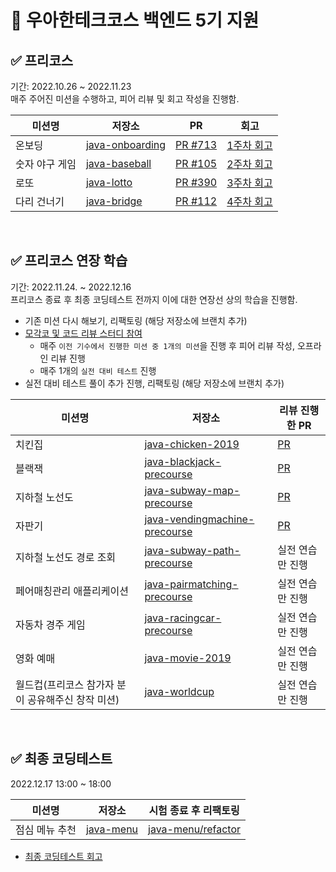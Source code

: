 # 🚀 우아한테크코스 백엔드 5기 지원 



## ✅ 프리코스
기간: 2022.10.26 ~ 2022.11.23  
매주 주어진 미션을 수행하고, 피어 리뷰 및 회고 작성을 진행함.  

| 미션명  | 저장소 | PR | 회고 |  
| ----- | ----- | -- | ---- |
| 온보딩 | [java-onboarding](https://github.com/yoondgu/java-onboarding/tree/yoondgu) | [PR #713](https://github.com/woowacourse-precourse/java-onboarding/pull/713) | [1주차 회고](https://velog.io/@yoondgu/%EC%9A%B0%EC%95%84%ED%95%9C%ED%85%8C%ED%81%AC%EC%BD%94%EC%8A%A4-5%EA%B8%B0-%ED%94%84%EB%A6%AC%EC%BD%94%EC%8A%A4-1%EC%A3%BC%EC%B0%A8-%ED%9A%8C%EA%B3%A0) |
| 숫자 야구 게임 | [java-baseball](https://github.com/yoondgu/java-baseball/tree/yoondgu) | [PR #105](https://github.com/woowacourse-precourse/java-baseball/pull/105) | [2주차 회고](https://velog.io/@yoondgu/%EC%9A%B0%EC%95%84%ED%95%9C%ED%85%8C%ED%81%AC%EC%BD%94%EC%8A%A4-5%EA%B8%B0-%ED%94%84%EB%A6%AC%EC%BD%94%EC%8A%A4-2%EC%A3%BC%EC%B0%A8-%ED%9A%8C%EA%B3%A0) |
| 로또 | [java-lotto](https://github.com/yoondgu/java-lotto/tree/yoondgu) | [PR #390](https://github.com/woowacourse-precourse/java-lotto/pull/390) | [3주차 회고](https://velog.io/@yoondgu/%EC%9A%B0%EC%95%84%ED%95%9C%ED%85%8C%ED%81%AC%EC%BD%94%EC%8A%A4-5%EA%B8%B0-%ED%94%84%EB%A6%AC%EC%BD%94%EC%8A%A4-3%EC%A3%BC%EC%B0%A8-%ED%9A%8C%EA%B3%A0) |
| 다리 건너기 | [java-bridge](https://github.com/yoondgu/java-bridge/tree/yoondgu) | [PR #112](https://github.com/woowacourse-precourse/java-bridge/pull/112) | [4주차 회고](https://velog.io/@yoondgu/%EC%9A%B0%EC%95%84%ED%95%9C%ED%85%8C%ED%81%AC%EC%BD%94%EC%8A%A4-5%EA%B8%B0-%ED%94%84%EB%A6%AC%EC%BD%94%EC%8A%A4-4%EC%A3%BC%EC%B0%A8-%ED%9A%8C%EA%B3%A0) |  
  
<br>

## ✅ 프리코스 연장 학습 
기간: 2022.11.24. ~ 2022.12.16  
프리코스 종료 후 최종 코딩테스트 전까지 이에 대한 연장선 상의 학습을 진행함.  

- 기존 미션 다시 해보기, 리팩토링 (해당 저장소에 브랜치 추가)  
- [모각코 및 코드 리뷰 스터디 참여](https://github.com/pass-mogakko)
  - 매주 `이전 기수에서 진행한 미션 중 1개의 미션`을 진행 후 피어 리뷰 작성, 오프라인 리뷰 진행
  - 매주 1개의 `실전 대비 테스트` 진행
- 실전 대비 테스트 풀이 추가 진행, 리팩토링 (해당 저장소에 브랜치 추가)
  
| 미션명 | 저장소 | 리뷰 진행한 PR |
| ---  | ---- | -------- |
| 치킨집 | [java-chicken-2019](https://github.com/yoondgu/java-chicken-2019/tree/yoondgu) | [PR](https://github.com/pass-mogakko/java-chicken-2019/pull/4)
| 블랙잭 | [java-blackjack-precourse](https://github.com/yoondgu/java-blackjack-precourse/tree/yoondgu) | [PR](https://github.com/pass-mogakko/java-pairmatching-precourse/pull/3)
| 지하철 노선도 | [java-subway-map-precourse](https://github.com/yoondgu/java-subway-map-precourse/tree/yoondgu) | [PR](https://github.com/pass-mogakko/java-subway-map-precourse/pull/2) |
| 자판기 | [java-vendingmachine-precourse](https://github.com/yoondgu/java-vendingmachine-precourse/tree/yoondgu) | [PR](https://github.com/pass-mogakko/java-vendingmachine-precourse/pull/2) |
| 지하철 노선도 경로 조회 | [java-subway-path-precourse](https://github.com/yoondgu/java-subway-path-precourse/tree/yoondgu) |  실전 연습만 진행 |
| 페어매칭관리 애플리케이션 | [java-pairmatching-precourse](https://github.com/yoondgu/java-pairmatching-precourse/tree/yoondgu) |  실전 연습만 진행 |
| 자동차 경주 게임 | [java-racingcar-precourse](https://github.com/yoondgu/java-racingcar-precourse/tree/yoondgu) |  실전 연습만 진행 |
| 영화 예매 | [java-movie-2019](https://github.com/yoondgu/java-movie-2019/tree/yoondgu)|  실전 연습만 진행 |
| 월드컵(프리코스 참가자 분이 공유해주신 창작 미션) | [java-worldcup](https://github.com/yoondgu/java-worldcup/tree/yoondgu) |  실전 연습만 진행 |

<br>

## ✅ 최종 코딩테스트
2022.12.17 13:00 ~ 18:00

| 미션명 | 저장소 | 시험 종료 후 리팩토링 |
| ---- | ---- | ---- |
| 점심 메뉴 추천 | [java-menu](https://github.com/yoondgu/java-menu/tree/yoondgu) | [java-menu/refactor](https://github.com/yoondgu/java-menu/tree/refactor) |

- [최종 코딩테스트 회고](https://velog.io/@yoondgu/%EC%9A%B0%EC%95%84%ED%95%9C%ED%85%8C%ED%81%AC%EC%BD%94%EC%8A%A4-5%EA%B8%B0-%EC%B5%9C%EC%A2%85%ED%95%A9%EA%B2%A9-%ED%9A%8C%EA%B3%A0-3)
